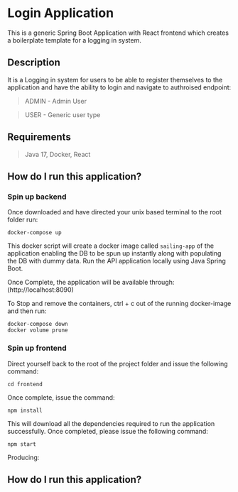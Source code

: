 # **Login Application**

This is a generic Spring Boot Application with React frontend which creates a boilerplate template for a logging in system.

## Description

It is a Logging in system for users to be able to register themselves to the application and have the ability to login and navigate to authroised endpoint:
>ADMIN - Admin User

>USER - Generic user type

## Requirements

>Java 17, Docker, React

## How do I run this application?

### Spin up backend

Once downloaded and have directed your unix based terminal to the root folder run:
```
docker-compose up
```
This docker script will create a docker image called `sailing-app` of the application enabling the DB to be spun up instantly along with populating the DB with dummy data. Run the API application locally using Java Spring Boot.

Once Complete, the application will be available through: (http://localhost:8090)

To Stop and remove the containers, ctrl + c out of the running docker-image and then run:
```
docker-compose down
docker volume prune
```

### Spin up frontend

Direct yourself back to the root of the project folder and issue the following command:
```
cd frontend
```
Once complete, issue the command:
```
npm install
```
This will download all the dependencies required to run the application successfully. Once completed, please issue the following command:
```
npm start
```

Producing:

<!--
```
`#RRGGBB Compiled successfully!`

You can now view sailing-app in the browser.

  Local:            http://localhost:3000
  On Your Network:  http://192.168.137.235:3000

Note that the development build is not optimized.
To create a production build, use npm run build.

webpack compiled successfully
```
-->
## How do I run this application?

